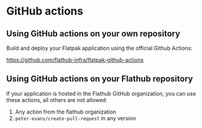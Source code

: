 # GitHub actions

## Using GitHub actions on your own repository

Build and deploy your Flatpak application using the official Github Actions:

https://github.com/flathub-infra/flatpak-github-actions

## Using GitHub actions on your Flathub repository

If your application is hosted in the Flathub GitHub organization, you can use these actions, all others are not allowed:

1. Any action from the flathub organization
2. `peter-evans/create-pull-request` in any version
